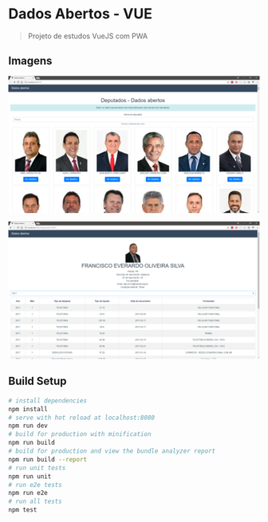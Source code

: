 # Dados Abertos - VUE

> Projeto de estudos VueJS com PWA

## Imagens

![alt text](Imagens/Lista.png "Logo Title Text 1")

![alt text](Imagens/Detalhe.png "Logo Title Text 1")

## Build Setup
``` bash
# install dependencies
npm install
# serve with hot reload at localhost:8080
npm run dev
# build for production with minification
npm run build
# build for production and view the bundle analyzer report
npm run build --report
# run unit tests
npm run unit
# run e2e tests
npm run e2e
# run all tests
npm test
```